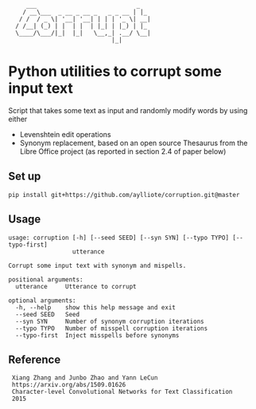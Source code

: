          ___                            _   
        / __\___  _ __ _ __ _   _ _ __ | |_ 
       / /  / _ \| '__| '__| | | | '_ \| __|
      / /__| (_) | |  | |  | |_| | |_) | |_ 
      \____/\___/|_|  |_|   \__,_| .__/ \__|
                                 |_|        

# Python utilities to corrupt some input text

Script that takes some text as input and randomly modify words by using either
- Levenshtein edit operations
- Synonym replacement, based on an open source Thesaurus from the Libre Office project (as reported in section 2.4 of paper below)


## Set up

`pip install git+https://github.com/aylliote/corruption.git@master`

## Usage

    usage: corruption [-h] [--seed SEED] [--syn SYN] [--typo TYPO] [--typo-first]
                      utterance

    Corrupt some input text with synonym and mispells.

    positional arguments:
      utterance     Utterance to corrupt

    optional arguments:
      -h, --help    show this help message and exit
      --seed SEED   Seed
      --syn SYN     Number of synonym corruption iterations
      --typo TYPO   Number of misspell corruption iterations
      --typo-first  Inject misspells before synonyms
          
          
 ## Reference
 
     Xiang Zhang and Junbo Zhao and Yann LeCun
     https://arxiv.org/abs/1509.01626
     Character-level Convolutional Networks for Text Classification
     2015
